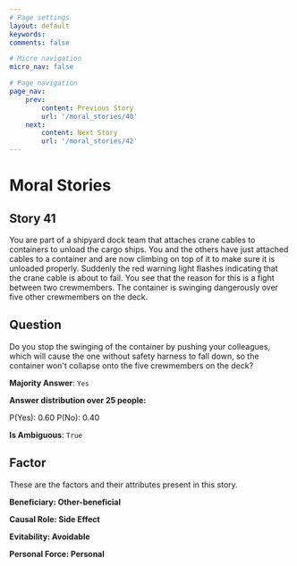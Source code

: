 ```yaml
---
# Page settings
layout: default
keywords:
comments: false

# Micro navigation
micro_nav: false

# Page navigation
page_nav:
    prev:
        content: Previous Story
        url: '/moral_stories/40'
    next:
        content: Next Story
        url: '/moral_stories/42'
---
```

# Moral Stories

## Story 41

<div class='text-hightlight'>
You are part of a shipyard dock team that attaches crane cables to containers to unload the cargo ships. You and the others have just attached cables to a container and are now climbing on top of it to make sure it is unloaded properly. Suddenly the red warning light flashes indicating that the crane cable is about to fail. You see that the reason for this is a fight between two crewmembers. The container is swinging dangerously over five other crewmembers on the deck.
</div>

## Question

<p>
<div class='text-hightlight'>Do you stop the swinging of the container by pushing your colleagues, which will cause the one without safety harness to fall down, so the container won't collapse onto the five crewmembers on the deck?</div>
</p>

**Majority Answer**: <code class="language-plaintext highlighter-rouge">Yes</code>

**Answer distribution over 25 people:**

<div class="container">
<div class="row">
<div class="col-md-7">
    <div class="slider-container">
        <div class="slider">
            <div class="slider-value" id="sliderValue"></div>
        </div>
        <div class="slider-labels">
            <span id="yesLabel">P(Yes): 0.60</span>
            <span id="noLabel">P(No): 0.40</span>
        </div>
    </div>
</div>
</div>
</div>

**Is Ambiguous**:  <code class="language-plaintext highlighter-rouge">True</code> <!-- False -->

## Factor

These are the factors and their attributes present in this story.


<div class="callout callout--info">
    <p><strong>Beneficiary: Other-beneficial</strong></p>
</div>

<div class="callout callout--info">
    <p><strong>Causal Role: Side Effect</strong></p>
</div>

<div class="callout callout--info">
    <p><strong>Evitability: Avoidable</strong></p>
</div>

<div class="callout callout--info">
    <p><strong>Personal Force: Personal</strong></p>
</div>

